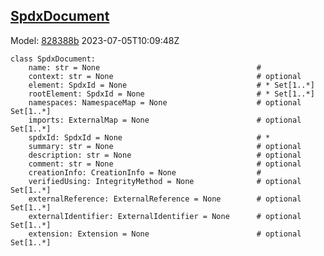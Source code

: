## [SpdxDocument](https://github.com/spdx/spdx-3-model/blob/main/model/Core/Classes/SpdxDocument.md)
Model: [828388b](https://github.com/spdx/spdx-3-model/commit/828388b98c2374f1af6b760ab87fee0d4a11e3f4) 2023-07-05T10:09:48Z
```
class SpdxDocument:
    name: str = None                                   # 
    context: str = None                                # optional 
    element: SpdxId = None                             # * Set[1..*]
    rootElement: SpdxId = None                         # * Set[1..*]
    namespaces: NamespaceMap = None                    # optional Set[1..*]
    imports: ExternalMap = None                        # optional Set[1..*]
    spdxId: SpdxId = None                              # * 
    summary: str = None                                # optional 
    description: str = None                            # optional 
    comment: str = None                                # optional 
    creationInfo: CreationInfo = None                  # 
    verifiedUsing: IntegrityMethod = None              # optional Set[1..*]
    externalReference: ExternalReference = None        # optional Set[1..*]
    externalIdentifier: ExternalIdentifier = None      # optional Set[1..*]
    extension: Extension = None                        # optional Set[1..*]
```
